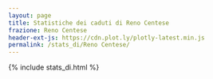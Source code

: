 ```yaml
---
layout: page
title: Statistiche dei caduti di Reno Centese
frazione: Reno Centese
header-ext-js: https://cdn.plot.ly/plotly-latest.min.js
permalink: /stats_di/Reno Centese/
---
```


{% include stats_di.html %}
